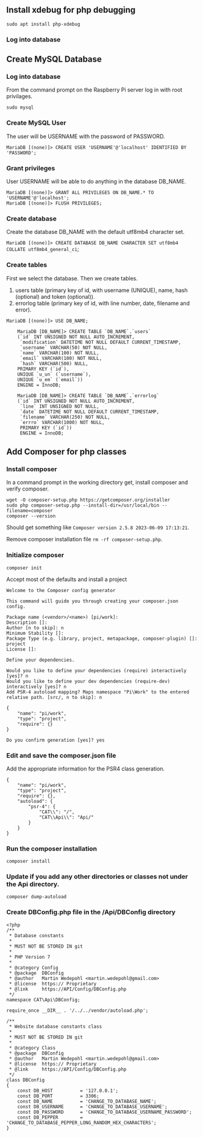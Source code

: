 ## Install xdebug for php debugging

```
sudo apt install php-xdebug
```

### Log into database

## Create MySQL Database

### Log into database

From the command prompt on the Raspberry Pi server log in with root privilages.

`sudo mysql`

### Create MySQL User

The user will be USERNAME with the password of PASSWORD.

`MariaDB [(none)]> CREATE USER 'USERNAME'@'localhost' IDENTIFIED BY 'PASSWORD';`

### Grant privileges

User USERNAME will be able to do anything in the database DB_NAME.

```
MariaDB [(none)]> GRANT ALL PRIVILEGES ON DB_NAME.* TO 'USERNAME'@'localhost';
MariaDB [(none)]> FLUSH PRIVILEGES;
```

### Create database

Create the database DB_NAME with the default utf8mb4 character set.

`MariaDB [(none)]> CREATE DATABASE DB_NAME CHARACTER SET utf8mb4 COLLATE utf8mb4_general_ci`;

### Create tables

First we select the database.
Then we create tables.

1. users table (primary key of id, with username (UNIQUE), name, hash (optional) and token (optional)).
2. errorlog table (primary key of id, with line number, date, filename and error).

`MariaDB [(none)]> USE DB_NAME;`
```
    MariaDB [DB_NAME]> CREATE TABLE `DB_NAME`.`users`
    (`id` INT UNSIGNED NOT NULL AUTO_INCREMENT,
     `modification` DATETIME NOT NULL DEFAULT CURRENT_TIMESTAMP,
     `username` VARCHAR(50) NOT NULL,
     `name` VARCHAR(100) NOT NULL,
     `email` VARCHAR(100) NOT NULL,
     `hash` VARCHAR(500) NULL,
    PRIMARY KEY (`id`),
    UNIQUE `u_un` (`username`),
    UNIQUE `u_em` (`email`))
    ENGINE = InnoDB;
```

```
    MariaDB [DB_NAME]> CREATE TABLE `DB_NAME`.`errorlog`
    (`id` INT UNSIGNED NOT NULL AUTO_INCREMENT,
     `line` INT UNSIGNED NOT NULL,
     `date` DATETIME NOT NULL DEFAULT CURRENT_TIMESTAMP,
     `filename` VARCHAR(250) NOT NULL,
     `errro` VARCHAR(1000) NOT NULL,
     PRIMARY KEY (`id`))
     ENGINE = InnoDB;
```

## Add Composer for php classes

### Install composer

In a command prompt in the working directory get, install composer and verify composer.

```
wget -O composer-setup.php https://getcomposer.org/installer
sudo php composer-setup.php --install-dir=/usr/local/bin --filename=composer
composer --version
```

Should get something like `Composer version 2.5.8 2023-06-09 17:13:21`.

Remove composer installation file `rm -rf composer-setup.php`.

### Initialize composer

```
composer init
```

Accept most of the defaults and install a project

```
Welcome to the Composer config generator

This command will guide you through creating your composer.json config.

Package name (<vendor>/<name>) [pi/work]:
Description []:
Author [n to skip]: n
Minimum Stability []:
Package Type (e.g. library, project, metapackage, composer-plugin) []: project
License []:

Define your dependencies.

Would you like to define your dependencies (require) interactively [yes]? n
Would you like to define your dev dependencies (require-dev) interactively [yes]? n
Add PSR-4 autoload mapping? Maps namespace "Pi\Work" to the entered relative path. [src/, n to skip]: n

{
    "name": "pi/work",
    "type": "project",
    "require": {}
}

Do you confirm generation [yes]? yes
```

### Edit and save the composer.json file

Add the appropriate information for the PSR4 class generation.

```
{
    "name": "pi/work",
    "type": "project",
    "require": {},
    "autoload": {
        "psr-4": {
            "CAT\\": "/",
            "CAT\\Api\\": "Api/"
        }
    }
}
```

### Run the composer installation

```
composer install
```

### Update if you add any other directories or classes not under the Api directory.

```
composer dump-autoload
```

### Create DBConfig.php file in the /Api/DBConfig directory

```
<?php
/**
 * Database constants
 *
 * MUST NOT BE STORED IN git
 *
 * PHP Version 7
 *
 * @category Config
 * @package  DBConfig
 * @author   Martin Wedepohl <martin.wedepohl@gmail.com>
 * @license  https:// Proprietary
 * @link     https://API/Config/DBConfig.php
 */
namespace CAT\Api\DBConfig;

require_once __DIR__ . '/../../vendor/autoload.php';

/**
 * Website database constants class
 *
 * MUST NOT BE STORED IN git
 *
 * @category Class
 * @package  DBConfig
 * @author   Martin Wedepohl <martin.wedepohl@gmail.com>
 * @license  https:// Proprietary
 * @link     https://API/Config/DBConfig.php
 */
class DBConfig
{
    const DB_HOST          = '127.0.0.1';
    const DB_PORT          = 3306;
    const DB_NAME          = 'CHANGE_TO_DATABASE_NAME';
    const DB_USERNAME      = 'CHANGE_TO_DATABASE_USERNAME';
    const DB_PASSWORD      = 'CHANGE_TO_DATABASE_USERNAME_PASSWORD';
    const DB_PEPPER        = 'CHANGE_TO_DATABASE_PEPPER_LONG_RANDOM_HEX_CHARACTERS';
}
```